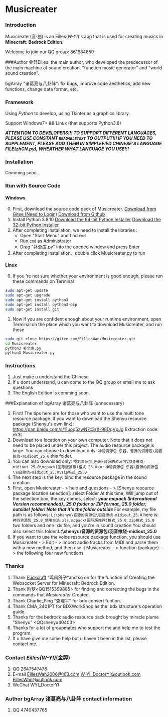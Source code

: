 # Musicreater

### Introduction
Musicreater(音·创) is an Eilles(*W-YI*)'s app that is used for creating musics in **Minecraft: Bedrock Edition**.

Welcome to join our QQ group: 861684859

###Author
金羿Eilles: the main author, who developed the predecessor of the main machine of sound creation, "function music generator"
and "world sound creation".

bgArray "诸葛亮与八卦阵": fix bugs, improve code aesthetics, add new functions, change data format, etc.

### Framework

Using *Python* to develop, using Tkinter as a graphics library.

Support Windows7+ && Linux (that supports Python3.8)

***ATTENTION TO DEVELOPERS!!! TO SUPPORT DIFFERENT LANGUAGES, PLEASE USE CONSTANT `READABLETEXT` TO OUTPUT!!! IF YOU NEED TO SUPPLEMENT, PLEASE ADD THEM IN SIMPLEFIED CHINESE\'S LANGUAGE FILE(zhCN.py), WHEATHER WHAT LANGUAGE YOU USE!!!***


### Installation

Comming soon...

### Run with Source Code

#### Windows

0.  First, download the source code pack of Musicreater.
    [Download from Gitee (Need to Login)](https://gitee.com/EillesWan/Musicreater/repository/archive/master.zip)
    [Download from Github](https://github.com/EillesWan/Musicreater/archive/refs/heads/master.zip)
1.  Install Python 3.8.10 
    [Download the 64-bit Python Installer](https://www.python.org/ftp/python/3.8.10/python-3.8.10-amd64.exe)
    [Download the 32-bit Python Installer](https://www.python.org/ftp/python/3.8.10/python-3.8.10.exe)
2.  After completing installation, we need to install the libraries :
    -   Open "Start Menu" and find `cmd`
    -   Run `cmd` as Administrator
    -   Drag "补全库.py" into the opened window and press Enter
3.  After completing installation，double click Musicreater.py to run

#### Linux

0.  If you 're not sure whether your environment is good enough, please run these commands on Terminal
```bash
sudo apt-get update
sudo apt-get upgrade
sudo apt-get install python3
sudo apt-get install python3-pip
sudo apt-get install git
```
1.  Now if you are confident enough about your runtime environment, open Terminal on the place which you want to download Musicreater, and run these
```bash
sudo git clone https://gitee.com/EillesWan/Musicreater.git
cd Musicreater
python3 补全库.py
python3 Musicreater.py
```


### Instructions

1.  Just make u understand the Chinese
2.  If u dont understand, u can come to the QQ group or email me to ask questions
3.  The English Edition is comming soon.


###Explanation of bgArray 诸葛亮与八卦阵 (unnecessary)
1. First! The tips here are for those who want to use the multi tone resource package. If you want to download the 
   Shenyu resource package (Shenyu's own link): https://pan.baidu.com/s/11uoq5zwN7c3rX-98DqVpJg
Extraction code: ek3t
2. Download to a location on your own computer. Note that it does not need to be placed under this project. The audio 
   resource package is large. You can choose to download only:
`神羽资源包_乐器、音源的资源包\羽音缭绕-midiout_25.0` this folder.
3. You can also download only:
`神羽资源包_乐器\音源的资源包\羽音缭绕-midiout_25.0\mcpack(国际版推荐)格式_25.0` or:
   `神羽资源包_乐器\音源的资源包\羽音缭绕-midiout_25.0\zip格式_25.0`
4. The next step is the key: bind the resource package in the sound creation
5. First, open Musicreater - > help and questions - > [Shenyu resource package location selection]: select Folder At this time,
Will jump out of the selection box, the key comes, select: ***your mcpack (International Version recommended)_ 25.0 folder or ZIP format_ 25.0 folder, outside! folder! Note that it's the folder outside***
For example, my file path is as follows:
`L:\shenyu\音源的资源包\羽音缭绕-midiout_25.0` here is: `神羽资源包_25.0_使用方法.xls`, 
`mcpack(国际版推荐)格式_25.0`, `zip格式_25.0` two folders and one .xls file, and you're in sound creation
You should also select this folder:**L:\shenyu\音源的资源包\羽音缭绕-midiout_25.0**
6. If you want to use the voice resource package function, you should use Musicreater - > Edit - > Import audio tracks from MIDI and parse them with a new method, and then use it
Musicreater - > function (package) - > the following four new functions

### Thanks

1.  Thank [Fuckcraft](https://github.com/fuckcraft) “鸣凤鸽子”and so on for the function of Creating the Websocket Server for Minecraft: Bedrock Edition.
2.  Thank 昀梦\<QQ1515399885\> for finding and correcting the bugs in the commands that *Musicreater* Created.
3.  Thank Charlie_Ping “查理平” for bdx convert funtion.
4.  Thank CMA_2401PT for BDXWorkShop as the .bdx structure's operation guide.
5.  Thanks for the bedrock audio resource pack brought by miracle plume "Shenyu" \<QQshenyu40403\>
6.  Thanks for a lot of groupmates who support me and help me to test the program.
7.  If u have give me some help but u haven't been in the list, please contact me.


### Contact *Eilles(W-YI)*(金羿)

1.  QQ       2647547478
2.  E-mail   EillesWan2006@163.com W-YI_DoctorYI@outlook.com EillesWan@outlook.com
3.  WeChat   WYI_DoctorYI

### Author bgArray 诸葛亮与八卦阵 contact information

1.  QQ       4740437765
